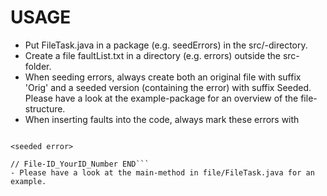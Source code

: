 # USAGE

- Put FileTask.java in a package (e.g. seedErrors) in the src/-directory. 
- Create a file faultList.txt in a directory (e.g. errors) outside the src-folder. 
- When seeding errors, always create both an original file with suffix 'Orig' and a seeded version (containing the error) with suffix Seeded. 
Please have a look at the example-package for an overview of the file-structure.
- When inserting faults into the code, always mark these errors with 

```// File-ID_YourID_Number START

<seeded error>

// File-ID_YourID_Number END```
- Please have a look at the main-method in file/FileTask.java for an example.
